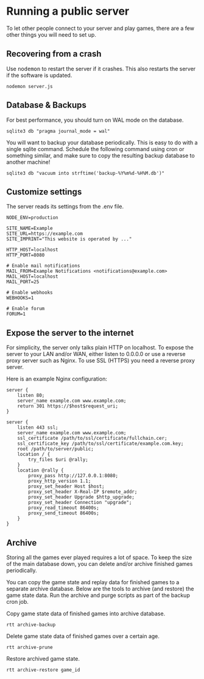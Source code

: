 # Running a public server

To let other people connect to your server and play games, there are a few other things you will need to set up.

## Recovering from a crash

Use <tt>nodemon</tt> to restart the server if it crashes.
This also restarts the server if the software is updated.

	nodemon server.js

## Database &amp; Backups

For best performance, you should turn on WAL mode on the database.

	sqlite3 db "pragma journal_mode = wal"

You will want to backup your database periodically. This is easy to do with a single sqlite command.
Schedule the following command using cron or something similar, and make sure to copy the resulting
backup database to another machine!

	sqlite3 db "vacuum into strftime('backup-%Y%m%d-%H%M.db')"

## Customize settings

The server reads its settings from the .env file.

	NODE_ENV=production

	SITE_NAME=Example
	SITE_URL=https://example.com
	SITE_IMPRINT="This website is operated by ..."

	HTTP_HOST=localhost
	HTTP_PORT=8080

	# Enable mail notifications
	MAIL_FROM=Example Notifications <notifications@example.com>
	MAIL_HOST=localhost
	MAIL_PORT=25

	# Enable webhooks
	WEBHOOKS=1

	# Enable forum
	FORUM=1

## Expose the server to the internet

For simplicity, the server only talks plain HTTP on localhost.
To expose the server to your LAN and/or WAN, either listen to 0.0.0.0 or use a reverse proxy server such as Nginx.
To use SSL (HTTPS) you need a reverse proxy server.

Here is an example Nginx configuration:

	server {
		listen 80;
		server_name example.com www.example.com;
		return 301 https://$host$request_uri;
	}

	server {
		listen 443 ssl;
		server_name example.com www.example.com;
		ssl_certificate /path/to/ssl/certificate/fullchain.cer;
		ssl_certificate_key /path/to/ssl/certificate/example.com.key;
		root /path/to/server/public;
		location / {
			try_files $uri @rally;
		}
		location @rally {
			proxy_pass http://127.0.0.1:8080;
			proxy_http_version 1.1;
			proxy_set_header Host $host;
			proxy_set_header X-Real-IP $remote_addr;
			proxy_set_header Upgrade $http_upgrade;
			proxy_set_header Connection "upgrade";
			proxy_read_timeout 86400s;
			proxy_send_timeout 86400s;
		}
	}

## Archive

Storing all the games ever played requires a lot of space. To keep the size of
the main database down, you can delete and/or archive finished games periodically.

You can copy the game state and replay data for finished games to a separate archive database.
Below are the tools to archive (and restore) the game state data.
Run the archive and purge scripts as part of the backup cron job.

Copy game state data of finished games into archive database.

	rtt archive-backup

Delete game state data of finished games over a certain age.

	rtt archive-prune

Restore archived game state.

	rtt archive-restore game_id

